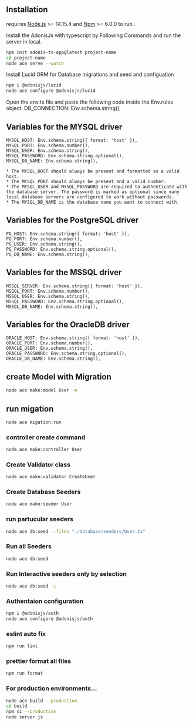 
## Installation

 requires [Node.js](https://nodejs.org/)  >= 14.15.4 and  [Npm](https://www.npmjs.com/)  >= 6.0.0 to run .

Install the AdonisJs with typescript by Following Commands and run the server in local.
```sh
npm init adonis-ts-app@latest project-name
cd project-name
node ace serve --watch
```
Install Lucid ORM for Database migrations and seed and configuation
```sh
npm i @adonisjs/lucid
node ace configure @adonisjs/lucid
```
Open the env.ts file and paste the following code inside the Env.rules object.
DB_CONNECTION: Env.schema.string(),

## Variables for the MYSQL driver

    MYSQL_HOST: Env.schema.string({ format: 'host' }),
    MYSQL_PORT: Env.schema.number(),
    MYSQL_USER: Env.schema.string(),
    MYSQL_PASSWORD: Env.schema.string.optional(),
    MYSQL_DB_NAME: Env.schema.string(),

    * The MYSQL_HOST should always be present and formatted as a valid host.
    * The MYSQL_PORT should always be present and a valid number.
    * The MYSQL_USER and MYSQL_PASSWORD are required to authenticate with the database server. The password is marked as optional since many local database servers are configured to work without passwords.
    * The MYSQL_DB_NAME is the database name you want to connect with.

## Variables for the PostgreSQL driver

    PG_HOST: Env.schema.string({ format: 'host' }),
    PG_PORT: Env.schema.number(),
    PG_USER: Env.schema.string(),
    PG_PASSWORD: Env.schema.string.optional(),
    PG_DB_NAME: Env.schema.string(),

## Variables for the MSSQL driver

    MSSQL_SERVER: Env.schema.string({ format: 'host' }),
    MSSQL_PORT: Env.schema.number(),
    MSSQL_USER: Env.schema.string(),
    MSSQL_PASSWORD: Env.schema.string.optional(),
    MSSQL_DB_NAME: Env.schema.string(),

## Variables for the OracleDB driver

    ORACLE_HOST: Env.schema.string({ format: 'host' }),
    ORACLE_PORT: Env.schema.number(),
    ORACLE_USER: Env.schema.string(),
    ORACLE_PASSWORD: Env.schema.string.optional(),
    ORACLE_DB_NAME: Env.schema.string(),
    
    
## create Model with Migration
```sh
node ace make:model User -m
```

## run migation 
```sh
node ace migation:run
```
###  controller create command
```sh
node ace make:controller User
```
### Create Validator class
```sh
node ace make:validator CreateUser
```

### Create Database Seeders
``` sh
node ace make:seeder User
```
### run partucular seeders
``` sh
node ace db:seed --files "./database/seeders/User.ts"
```


### Run all Seeders
``` sh
node ace db:seed
```
### Run Interactive seeders only by selection
``` sh
node ace db:seed -i
```


### Authentaion configuration
``` sh
npm i @adonisjs/auth
node ace configure @adonisjs/auth
```
### eslint auto fix
```sh
npm run lint 
```

### prettier format all files
``` sh
npm run format   
```

### For production environments...

```sh
node ace build --production
cd build
npm ci --production
node server.js
```
